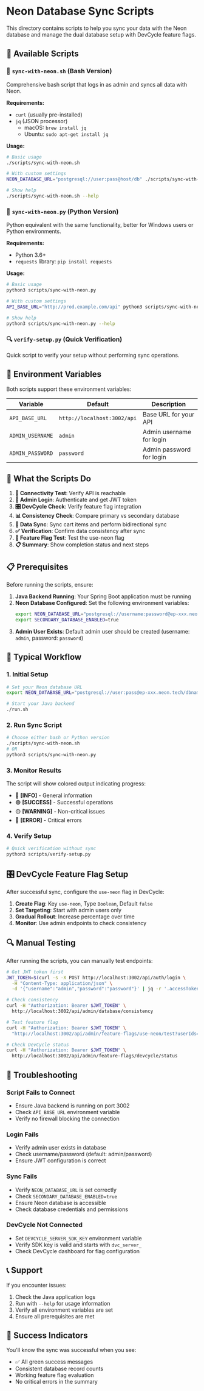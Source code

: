 # Neon Database Sync Scripts

This directory contains scripts to help you sync your data with the Neon database and manage the dual database setup with DevCycle feature flags.

## 📁 Available Scripts

### 🚀 `sync-with-neon.sh` (Bash Version)

Comprehensive bash script that logs in as admin and syncs all data with Neon.

**Requirements:**

- `curl` (usually pre-installed)
- `jq` (JSON processor)
  - macOS: `brew install jq`
  - Ubuntu: `sudo apt-get install jq`

**Usage:**

```bash
# Basic usage
./scripts/sync-with-neon.sh

# With custom settings
NEON_DATABASE_URL="postgresql://user:pass@host/db" ./scripts/sync-with-neon.sh

# Show help
./scripts/sync-with-neon.sh --help
```

### 🐍 `sync-with-neon.py` (Python Version)

Python equivalent with the same functionality, better for Windows users or Python environments.

**Requirements:**

- Python 3.6+
- `requests` library: `pip install requests`

**Usage:**

```bash
# Basic usage
python3 scripts/sync-with-neon.py

# With custom settings
API_BASE_URL="http://prod.example.com/api" python3 scripts/sync-with-neon.py

# Show help
python3 scripts/sync-with-neon.py --help
```

### 🔍 `verify-setup.py` (Quick Verification)

Quick script to verify your setup without performing sync operations.

## 🔧 Environment Variables

Both scripts support these environment variables:

| Variable         | Default                     | Description              |
| ---------------- | --------------------------- | ------------------------ |
| `API_BASE_URL`   | `http://localhost:3002/api` | Base URL for your API    |
| `ADMIN_USERNAME` | `admin`                     | Admin username for login |
| `ADMIN_PASSWORD` | `password`                  | Admin password for login |

## 🎯 What the Scripts Do

1. **🔌 Connectivity Test**: Verify API is reachable
2. **🔐 Admin Login**: Authenticate and get JWT token
3. **🎛️ DevCycle Check**: Verify feature flag integration
4. **📊 Consistency Check**: Compare primary vs secondary database
5. **🔄 Data Sync**: Sync cart items and perform bidirectional sync
6. **✅ Verification**: Confirm data consistency after sync
7. **🧪 Feature Flag Test**: Test the use-neon flag
8. **📋 Summary**: Show completion status and next steps

## 📋 Prerequisites

Before running the scripts, ensure:

1. **Java Backend Running**: Your Spring Boot application must be running
2. **Neon Database Configured**: Set the following environment variables:
   ```bash
   export NEON_DATABASE_URL="postgresql://username:password@ep-xxx.neon.tech/dbname"
   export SECONDARY_DATABASE_ENABLED=true
   ```
3. **Admin User Exists**: Default admin user should be created (username: `admin`, password: `password`)

## 🔄 Typical Workflow

### 1. Initial Setup

```bash
# Set your Neon database URL
export NEON_DATABASE_URL="postgresql://user:pass@ep-xxx.neon.tech/dbname"

# Start your Java backend
./run.sh
```

### 2. Run Sync Script

```bash
# Choose either bash or Python version
./scripts/sync-with-neon.sh
# OR
python3 scripts/sync-with-neon.py
```

### 3. Monitor Results

The script will show colored output indicating progress:

- 🔵 **[INFO]** - General information
- 🟢 **[SUCCESS]** - Successful operations
- 🟡 **[WARNING]** - Non-critical issues
- 🔴 **[ERROR]** - Critical errors

### 4. Verify Setup

```bash
# Quick verification without sync
python3 scripts/verify-setup.py
```

## 🎛️ DevCycle Feature Flag Setup

After successful sync, configure the `use-neon` flag in DevCycle:

1. **Create Flag**: Key `use-neon`, Type `Boolean`, Default `false`
2. **Set Targeting**: Start with admin users only
3. **Gradual Rollout**: Increase percentage over time
4. **Monitor**: Use admin endpoints to check consistency

## 🔍 Manual Testing

After running the scripts, you can manually test endpoints:

```bash
# Get JWT token first
JWT_TOKEN=$(curl -s -X POST http://localhost:3002/api/auth/login \
  -H "Content-Type: application/json" \
  -d '{"username":"admin","password":"password"}' | jq -r '.accessToken')

# Check consistency
curl -H "Authorization: Bearer $JWT_TOKEN" \
  http://localhost:3002/api/admin/database/consistency

# Test feature flag
curl -H "Authorization: Bearer $JWT_TOKEN" \
  "http://localhost:3002/api/admin/feature-flags/use-neon/test?userIds=admin,user1"

# Check DevCycle status
curl -H "Authorization: Bearer $JWT_TOKEN" \
  http://localhost:3002/api/admin/feature-flags/devcycle/status
```

## 🚨 Troubleshooting

### Script Fails to Connect

- Ensure Java backend is running on port 3002
- Check `API_BASE_URL` environment variable
- Verify no firewall blocking the connection

### Login Fails

- Verify admin user exists in database
- Check username/password (default: admin/password)
- Ensure JWT configuration is correct

### Sync Fails

- Verify `NEON_DATABASE_URL` is set correctly
- Check `SECONDARY_DATABASE_ENABLED=true`
- Ensure Neon database is accessible
- Check database credentials and permissions

### DevCycle Not Connected

- Set `DEVCYCLE_SERVER_SDK_KEY` environment variable
- Verify SDK key is valid and starts with `dvc_server_`
- Check DevCycle dashboard for flag configuration

## 📞 Support

If you encounter issues:

1. Check the Java application logs
2. Run with `--help` for usage information
3. Verify all environment variables are set
4. Ensure all prerequisites are met

## 🎉 Success Indicators

You'll know the sync was successful when you see:

- ✅ All green success messages
- Consistent database record counts
- Working feature flag evaluation
- No critical errors in the summary
